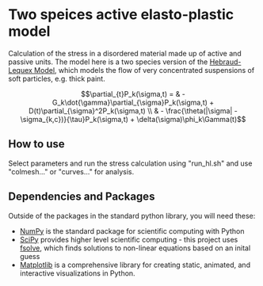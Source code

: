 # Two speices active elasto-plastic model
Calculation of the stress in a disordered material made up of active and passive units. The model here is a two species version of the [Hebraud-Lequex Model](https://journals.aps.org/prl/abstract/10.1103/PhysRevLett.81.2934), which models the flow of very concentrated suspensions of soft particles, e.g. thick paint. 

```math 
\partial_{t}P_k(\sigma,t) = & -G_k\dot{\gamma}\partial_{\sigma}P_k(\sigma,t) + D(t)\partial_{\sigma}^2P_k(\sigma,t) \\ &  - \frac{\theta(|\sigma| - \sigma_{k,c})}{\tau}P_k(\sigma,t) + \delta(\sigma)\phi_k\Gamma(t)
```
## How to use
Select parameters and run the stress calculation using "run_hl.sh" and use "colmesh..." or "curves..." for analysis. 

## Dependencies and Packages
Outside of the packages in the standard python library, you will need these:
- [NumPy](https://numpy.org/) is the standard package for scientific computing with Python
- [SciPy](https://scipy.org/) provides higher level scientific computing - this project uses [fsolve](https://docs.scipy.org/doc/scipy/reference/generated/scipy.optimize.fsolve.html), which finds solutions to non-linear equations based on an inital guess 
- [Matplotlib](https://matplotlib.org/) is a comprehensive library for creating static, animated, and interactive visualizations in Python.






